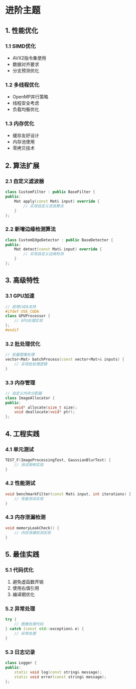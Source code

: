 # 进阶主题

## 1. 性能优化

### 1.1 SIMD优化
- AVX2指令集使用
- 数据对齐要求
- 分支预测优化

### 1.2 多线程优化
- OpenMP并行策略
- 线程安全考虑
- 负载均衡优化

### 1.3 内存优化
- 缓存友好设计
- 内存池使用
- 零拷贝技术

## 2. 算法扩展

### 2.1 自定义滤波器
```cpp
class CustomFilter : public BaseFilter {
public:
    Mat apply(const Mat& input) override {
        // 实现自定义滤波算法
    }
};
```

### 2.2 新增边缘检测算法
```cpp
class CustomEdgeDetector : public BaseDetector {
public:
    Mat detect(const Mat& input) override {
        // 实现自定义边缘检测
    }
};
```

## 3. 高级特性

### 3.1 GPU加速
```cpp
// 启用CUDA支持
#ifdef USE_CUDA
class GPUProcessor {
    // GPU处理实现
};
#endif
```

### 3.2 批处理优化
```cpp
// 批量图像处理
vector<Mat> batchProcess(const vector<Mat>& inputs) {
    // 实现批处理逻辑
}
```

### 3.3 内存管理
```cpp
// 自定义内存分配器
class ImageAllocator {
public:
    void* allocate(size_t size);
    void deallocate(void* ptr);
};
```

## 4. 工程实践

### 4.1 单元测试
```cpp
TEST_F(ImageProcessingTest, GaussianBlurTest) {
    // 测试用例实现
}
```

### 4.2 性能测试
```cpp
void benchmarkFilter(const Mat& input, int iterations) {
    // 性能测试实现
}
```

### 4.3 内存泄漏检测
```cpp
void memoryLeakCheck() {
    // 内存泄漏检测实现
}
```

## 5. 最佳实践

### 5.1 代码优化
1. 避免虚函数开销
2. 使用右值引用
3. 编译期优化

### 5.2 异常处理
```cpp
try {
    // 图像处理代码
} catch (const std::exception& e) {
    // 异常处理
}
```

### 5.3 日志记录
```cpp
class Logger {
public:
    static void log(const string& message);
    static void error(const string& message);
};
```